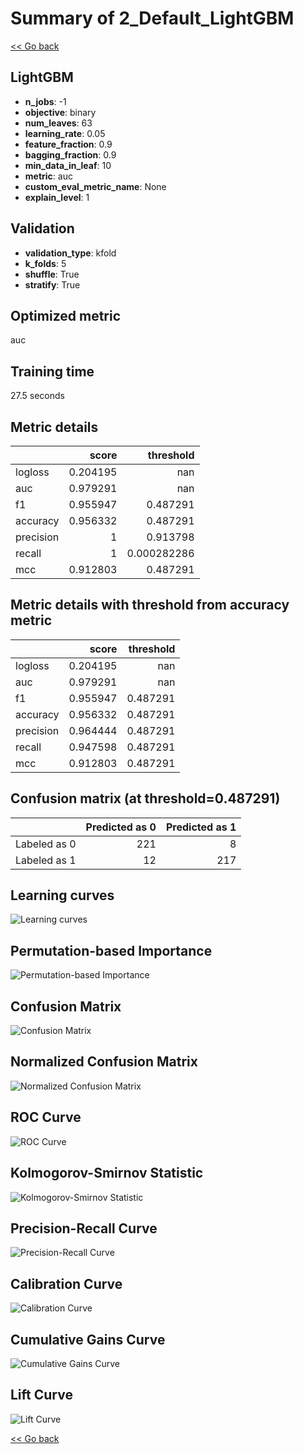 # Summary of 2_Default_LightGBM

[<< Go back](../README.md)


## LightGBM
- **n_jobs**: -1
- **objective**: binary
- **num_leaves**: 63
- **learning_rate**: 0.05
- **feature_fraction**: 0.9
- **bagging_fraction**: 0.9
- **min_data_in_leaf**: 10
- **metric**: auc
- **custom_eval_metric_name**: None
- **explain_level**: 1

## Validation
 - **validation_type**: kfold
 - **k_folds**: 5
 - **shuffle**: True
 - **stratify**: True

## Optimized metric
auc

## Training time

27.5 seconds

## Metric details
|           |    score |     threshold |
|:----------|---------:|--------------:|
| logloss   | 0.204195 | nan           |
| auc       | 0.979291 | nan           |
| f1        | 0.955947 |   0.487291    |
| accuracy  | 0.956332 |   0.487291    |
| precision | 1        |   0.913798    |
| recall    | 1        |   0.000282286 |
| mcc       | 0.912803 |   0.487291    |


## Metric details with threshold from accuracy metric
|           |    score |   threshold |
|:----------|---------:|------------:|
| logloss   | 0.204195 |  nan        |
| auc       | 0.979291 |  nan        |
| f1        | 0.955947 |    0.487291 |
| accuracy  | 0.956332 |    0.487291 |
| precision | 0.964444 |    0.487291 |
| recall    | 0.947598 |    0.487291 |
| mcc       | 0.912803 |    0.487291 |


## Confusion matrix (at threshold=0.487291)
|              |   Predicted as 0 |   Predicted as 1 |
|:-------------|-----------------:|-----------------:|
| Labeled as 0 |              221 |                8 |
| Labeled as 1 |               12 |              217 |

## Learning curves
![Learning curves](learning_curves.png)

## Permutation-based Importance
![Permutation-based Importance](permutation_importance.png)
## Confusion Matrix

![Confusion Matrix](confusion_matrix.png)


## Normalized Confusion Matrix

![Normalized Confusion Matrix](confusion_matrix_normalized.png)


## ROC Curve

![ROC Curve](roc_curve.png)


## Kolmogorov-Smirnov Statistic

![Kolmogorov-Smirnov Statistic](ks_statistic.png)


## Precision-Recall Curve

![Precision-Recall Curve](precision_recall_curve.png)


## Calibration Curve

![Calibration Curve](calibration_curve_curve.png)


## Cumulative Gains Curve

![Cumulative Gains Curve](cumulative_gains_curve.png)


## Lift Curve

![Lift Curve](lift_curve.png)



[<< Go back](../README.md)
